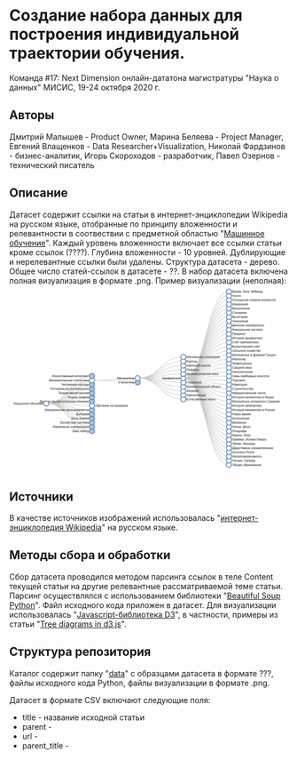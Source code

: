 # Создание набора данных для построения индивидуальной траектории обучения. 
Команда #17: Next Dimension онлайн-дататона магистратуры "Наука о данных" МИСИС, 19-24 октября 2020 г.

## Авторы
Дмитрий Малышев - Product Owner, Марина Беляева - Project Manager, Евгений Влащенков - Data Researcher+Visualization, Николай Фардзинов - бизнес-аналитик, Игорь Скороходов - разработчик, Павел Озернов - технический писатель

## Описание
Датасет содержит ссылки на статьи в интернет-энциклопедии Wikipedia на русском языке, отобранные по принципу вложенности и релевантности в соотвествии с предметной областью "[Машинное обучение](https://ru.wikipedia.org/wiki/%D0%9C%D0%B0%D1%88%D0%B8%D0%BD%D0%BD%D0%BE%D0%B5_%D0%BE%D0%B1%D1%83%D1%87%D0%B5%D0%BD%D0%B8%D0%B5)". Каждый уровень вложенности включает все ссылки статьи кроме ссылок (????). Глубина вложенности - 10 уровней. Дублирующие и нерелевантные ссылки были удалены. Структура датасета - дерево. Общее число статей-ссылок в датасете - ??. В набор датасета включена полная визуализация в формате .png. Пример визуализации (неполная):
![](src/Tree_Example_-_Google_Chrome_2020-10-22_21.13.55.png)

## Источники
В качестве источников изображений использовалась "[интернет-энциклопедия Wikipedia](https://ru.wikipedia.org)" на русском языке.

## Методы сбора и обработки
Сбор датасета проводился методом парсинга ссылок в теле Content текущей статьи на другие релевантные рассматриваемой теме статьи. Парсинг осуществлялся с использованием библиотеки "[Beautiful Soup Python](https://www.crummy.com/software/BeautifulSoup/bs4/doc/)". Файл исходного кода приложен в датасет. Для визуализации использовалась "[Javascript-библиотека D3](https://d3js.org/)", в частности, примеры из статьи "[Tree diagrams in d3.js](http://www.d3noob.org/2014/01/tree-diagrams-in-d3js_11.html)".

## Структура репозитория
Каталог содержит папку "[data](https://github.com/NextDimension-Team17/Hackaton1/tree/main/data)" с образцами датасета в формате ???, файлы исходного кода Python, файлы визуализации в формате .png.

Датасет в формате CSV включают следующие поля: 
* title - название исходной статьи
* parent - 
* url - 
* parent_title - 


